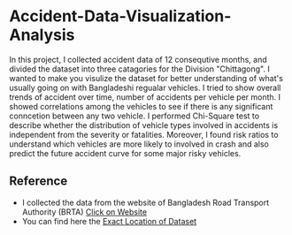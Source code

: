 # Accident-Data-Visualization-Analysis
In this project, I collected accident data of 12 consequtive months, and divided the dataset into three catagories for the Division "Chittagong". I wanted to make you visulize the dataset for better understanding of what's usually going on with Bangladeshi regualar vehicles. I tried to show overall trends of accident over time, number of accidents per vehicle per month. I showed correlations among the vehicles to see if there is any significant conncetion between any two vehicle. I performed Chi-Square test to describe whether the distribution of vehicle types involved in accidents is independent from the severity or fatalities. Moreover, I found risk ratios to understand which vehicles are more likely to involved in crash and also predict the future accident curve for some major risky vehicles.
## Reference
- I collected the data from the website of Bangladesh Road Transport Authority (BRTA) [Click on Website](https://brta.gov.bd/)
- You can find here the [Exact Location of Dataset](https://brta.gov.bd/site/page/28ff4a7e-4ca5-44de-abaa-2ee3fb8303ce/-)

